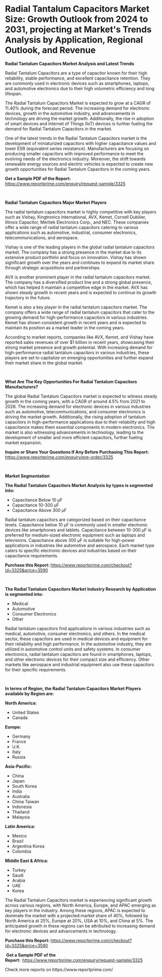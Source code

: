 <p><h1>Radial Tantalum Capacitors Market Size: Growth Outlook from 2024 to 2031, projecting at Market's Trends Analysis by Application, Regional Outlook, and Revenue</h1></p><p><strong>Radial Tantalum Capacitors Market Analysis and Latest Trends</strong></p>
<p><p>Radial Tantalum Capacitors are a type of capacitor known for their high reliability, stable performance, and excellent capacitance retention. They are commonly used in electronic devices such as smartphones, laptops, and automotive electronics due to their high volumetric efficiency and long lifespan.</p><p>The Radial Tantalum Capacitors Market is expected to grow at a CAGR of 11.40% during the forecast period. The increasing demand for electronic devices, growth in the automotive industry, and advancements in technology are driving the market growth. Additionally, the rise in adoption of smart devices and Internet of Things (IoT) devices is further fueling the demand for Radial Tantalum Capacitors in the market.</p><p>One of the latest trends in the Radial Tantalum Capacitors market is the development of miniaturized capacitors with higher capacitance values and lower ESR (equivalent series resistance). Manufacturers are focusing on producing smaller capacitors with improved performance to meet the evolving needs of the electronics industry. Moreover, the shift towards renewable energy sources and electric vehicles is expected to create new growth opportunities for Radial Tantalum Capacitors in the coming years.</p></p>
<p><strong>Get a Sample PDF of the Report:&nbsp;</strong> <a href="https://www.reportprime.com/enquiry/request-sample/3325">https://www.reportprime.com/enquiry/request-sample/3325</a></p>
<p>&nbsp;</p>
<p><strong>Radial Tantalum Capacitors Major Market Players</strong></p>
<p><p>The radial tantalum capacitors market is highly competitive with key players such as Vishay, Kingtronics International, AVX, Kemet, Cornell Dubilier, Illinois Capacitor, Meritek Electronics Corp., and NEC. These companies offer a wide range of radial tantalum capacitors catering to various applications such as automotive, industrial, consumer electronics, telecommunications, and aerospace.</p><p>Vishay is one of the leading players in the global radial tantalum capacitors market. The company has a strong presence in the market due to its extensive product portfolio and focus on innovation. Vishay has shown significant growth over the years and continues to expand its market share through strategic acquisitions and partnerships.</p><p>AVX is another prominent player in the radial tantalum capacitors market. The company has a diversified product line and a strong global presence, which has helped it maintain a competitive edge in the market. AVX has shown steady growth in recent years and is expected to continue its growth trajectory in the future.</p><p>Kemet is also a key player in the radial tantalum capacitors market. The company offers a wide range of radial tantalum capacitors that cater to the growing demand for high-performance capacitors in various industries. Kemet has shown consistent growth in recent years and is expected to maintain its position as a market leader in the coming years.</p><p>According to market reports, companies like AVX, Kemet, and Vishay have reported sales revenues of over $1 billion in recent years, showcasing their strong market presence and growth potential. With increasing demand for high-performance radial tantalum capacitors in various industries, these players are set to capitalize on emerging opportunities and further expand their market share in the global market.</p></p>
<p>&nbsp;</p>
<p><strong>What Are The Key Opportunities For Radial Tantalum Capacitors Manufacturers?</strong></p>
<p><p>The global Radial Tantalum Capacitors market is expected to witness steady growth in the coming years, with a CAGR of around 4.5% from 2021 to 2026. The increasing demand for electronic devices in various industries such as automotive, telecommunications, and consumer electronics is driving the market growth. Additionally, the rising adoption of tantalum capacitors in high-performance applications due to their reliability and high capacitance makes them essential components in modern electronics. The market is also witnessing advancements in technology, leading to the development of smaller and more efficient capacitors, further fueling market expansion.</p></p>
<p><strong>Inquire or Share Your Questions If Any Before Purchasing This Report:</strong> <a href="https://www.reportprime.com/enquiry/pre-order/3325">https://www.reportprime.com/enquiry/pre-order/3325</a></p>
<p>&nbsp;</p>
<p><strong>Market Segmentation</strong></p>
<p><strong>The Radial Tantalum Capacitors Market Analysis by types is segmented into:</strong></p>
<p><ul><li>Capacitance Below 10 μF</li><li>Capacitance 10-300 μF</li><li>Capacitance Above 300 μF</li></ul></p>
<p><p>Radial tantalum capacitors are categorized based on their capacitance levels. Capacitance below 10 μF is commonly used in smaller electronic devices like smartphones and tablets. Capacitance between 10-300 μF is preferred for medium-sized electronic equipment such as laptops and televisions. Capacitance above 300 μF is suitable for high-power applications in industries like automotive and aerospace. Each market type caters to specific electronic devices and industries based on their capacitance requirements.</p></p>
<p><strong>Purchase this Report:&nbsp;</strong><a href="https://www.reportprime.com/checkout?id=3325&price=3590">https://www.reportprime.com/checkout?id=3325&price=3590</a></p>
<p>&nbsp;</p>
<p><strong>The Radial Tantalum Capacitors Market Industry Research by Application is segmented into:</strong></p>
<p><ul><li>Medical</li><li>Automotive</li><li>Consumer Electronics</li><li>Other</li></ul></p>
<p><p>Radial tantalum capacitors find applications in various industries such as medical, automotive, consumer electronics, and others. In the medical sector, these capacitors are used in medical devices and equipment for their reliability and high performance. In the automotive industry, they are utilized in automotive control units and safety systems. In consumer electronics, radial tantalum capacitors are found in smartphones, laptops, and other electronic devices for their compact size and efficiency. Other markets like aerospace and industrial equipment also use these capacitors for their specific requirements.</p></p>
<p>&nbsp;</p>
<p><strong>In terms of Region, the Radial Tantalum Capacitors Market Players available by Region are:</strong></p>
<p>
    <p> <strong> North America: </strong>
        <ul>
            <li>United States</li>
            <li>Canada</li>
        </ul>
        </p> 
    <p> <strong> Europe: </strong>
        <ul>
            <li>Germany</li>
            <li>France</li>
            <li>U.K.</li>
            <li>Italy</li>
            <li>Russia</li>
        </ul>
        </p> 
    <p> <strong> Asia-Pacific: </strong>
        <ul>
            <li>China</li>
            <li>Japan</li>
            <li>South Korea</li>
            <li>India</li>
            <li>Australia</li>
            <li>China Taiwan</li>
            <li>Indonesia</li>
            <li>Thailand</li>
            <li>Malaysia</li>
        </ul>
        </p> 
    <p> <strong> Latin America: </strong>
        <ul>
            <li>Mexico</li>
            <li>Brazil</li>
            <li>Argentina Korea</li>
            <li>Colombia</li>
        </ul>
        </p> 
    <p> <strong> Middle East & Africa: </strong>
        <ul>
            <li>Turkey</li>
            <li>Saudi</li>
            <li>Arabia</li>
            <li>UAE</li>
            <li>Korea</li>
        </ul>
    </p>
    </p>
<p><p>The Radial Tantalum Capacitors market is experiencing significant growth across various regions, with North America, Europe, and APAC emerging as key players in the industry. Among these regions, APAC is expected to dominate the market with a projected market share of 40%, followed by North America at 25%, Europe at 20%, USA at 10%, and China at 5%. The anticipated growth in these regions can be attributed to increasing demand for electronic devices and advancements in technology.</p></p>
<p><strong>Purchase this Report: </strong><a href="https://www.reportprime.com/checkout?id=3325&price=3590">https://www.reportprime.com/checkout?id=3325&price=3590</a></p>
<p>&nbsp;<strong>Get a Sample PDF of the Report:&nbsp;&nbsp;</strong><a href="https://www.reportprime.com/enquiry/request-sample/3325">https://www.reportprime.com/enquiry/request-sample/3325</a></p>
<p><strong></strong></p>
<p>Check more reports on https://www.reportprime.com/</p>